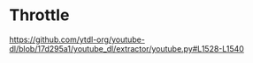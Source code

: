 # Throttle

<https://github.com/ytdl-org/youtube-dl/blob/17d295a1/youtube_dl/extractor/youtube.py#L1528-L1540>

